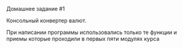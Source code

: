 Домашнее задание #1

Консольный конвертер валют.

При написании программы использовались только те функции и приемы которые проходили 
в первых пяти модулях курса 
